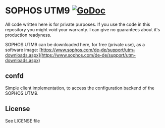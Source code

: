 # SOPHOS UTM9 [![GoDoc](https://godoc.org/github.com/threez/sophos-utm9/confd?status.svg)](https://godoc.org/github.com/threez/sophos-utm9/confd)

All code written here is for private purposes. If you use the code in this
repository you might void your warranty. I can give no guarantees about it's
production readyness.

SOPHOS UTM9 can be downloaded here, for free (private use), as a software image:
[https://www.sophos.com/de-de/support/utm-downloads.aspx](https://www.sophos.com/de-de/support/utm-downloads.aspx)

## confd

Simple client implementation, to access the configuration backend of the
SOPHOS UTM9.

## License

See LICENSE file

